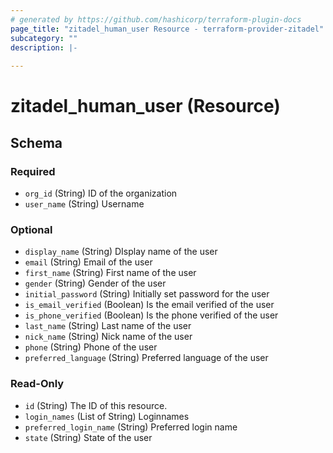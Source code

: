 ```yaml
---
# generated by https://github.com/hashicorp/terraform-plugin-docs
page_title: "zitadel_human_user Resource - terraform-provider-zitadel"
subcategory: ""
description: |-
  
---
```


# zitadel_human_user (Resource)





<!-- schema generated by tfplugindocs -->
## Schema

### Required

- `org_id` (String) ID of the organization
- `user_name` (String) Username

### Optional

- `display_name` (String) DIsplay name of the user
- `email` (String) Email of the user
- `first_name` (String) First name of the user
- `gender` (String) Gender of the user
- `initial_password` (String) Initially set password for the user
- `is_email_verified` (Boolean) Is the email verified of the user
- `is_phone_verified` (Boolean) Is the phone verified of the user
- `last_name` (String) Last name of the user
- `nick_name` (String) Nick name of the user
- `phone` (String) Phone of the user
- `preferred_language` (String) Preferred language of the user

### Read-Only

- `id` (String) The ID of this resource.
- `login_names` (List of String) Loginnames
- `preferred_login_name` (String) Preferred login name
- `state` (String) State of the user


